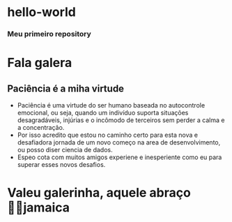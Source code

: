 # hello-world
### Meu primeiro repository
# Fala galera
## Paciência é a miha virtude
- Paciência é uma virtude do ser humano baseada no autocontrole emocional, ou seja, quando um indivíduo suporta situações desagradáveis, injúrias e o incômodo de terceiros sem perder a calma e a concentração.
- Por isso acredito que estou no caminho certo para esta nova e desafiadora jornada de um novo começo na area de desenvolvimento, ou posso diser ciencia de dados.
- Espeo cota com muitos amigos experiene e inesperiente como eu para superar esses novos desafios.

# Valeu galerinha, aquele abraço 🏄‍♂️jamaica
